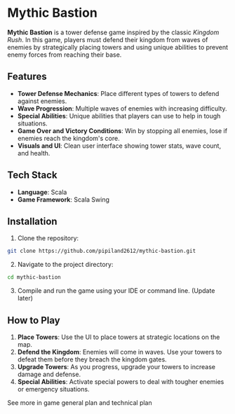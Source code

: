 # Mythic Bastion

**Mythic Bastion** is a tower defense game inspired by the classic *Kingdom Rush*. In this game, players must defend their kingdom from waves of enemies by strategically placing towers and using unique abilities to prevent enemy forces from reaching their base.

## Features

* **Tower Defense Mechanics**: Place different types of towers to defend against enemies.
* **Wave Progression**: Multiple waves of enemies with increasing difficulty.
* **Special Abilities**: Unique abilities that players can use to help in tough situations.
* **Game Over and Victory Conditions**: Win by stopping all enemies, lose if enemies reach the kingdom's core.
* **Visuals and UI**: Clean user interface showing tower stats, wave count, and health.

## Tech Stack

* **Language**: Scala
* **Game Framework**: Scala Swing

## Installation

1. Clone the repository:
```bash
git clone https://github.com/pipiland2612/mythic-bastion.git
```

2. Navigate to the project directory:
```bash
cd mythic-bastion
```

3. Compile and run the game using your IDE or command line. (Update later)

## How to Play

1. **Place Towers**: Use the UI to place towers at strategic locations on the map.
2. **Defend the Kingdom**: Enemies will come in waves. Use your towers to defeat them before they breach the kingdom gates.
3. **Upgrade Towers**: As you progress, upgrade your towers to increase damage and defense.
4. **Special Abilities**: Activate special powers to deal with tougher enemies or emergency situations.

See more in game general plan and technical plan

